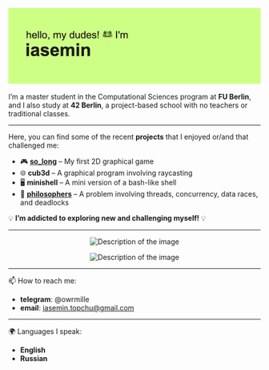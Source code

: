 ![](https://github.com/owrmille/owrmille/blob/main/header.png)

I’m a master student in the Computational Sciences program at **FU Berlin**, and I also study at **42 Berlin**, a project-based school with no teachers or traditional classes.  

---
Here, you can find some of the recent **projects** that I enjoyed or/and that challenged me:  

- 🎮 [**so_long**](https://github.com/owrmille/so-long) – My first 2D graphical game  
- 🌐 **cub3d** – A graphical program involving raycasting  
- 🖥 **minishell** – A mini version of a bash-like shell  
- 🧠 [**philosophers**](https://github.com/owrmille/philosophers) – A problem involving threads, concurrency, data races, and deadlocks  

💡 **I’m addicted to exploring new and challenging myself!** 💡  

---

<p align="center">
  <img src="https://streak-stats.demolab.com?user=owrmille&theme=microsoft" alt="Description of the image" />
</p>
<p align="center">
  <img src="https://github.com/owrmille/github-stats-transparent/blob/output/generated/overview.svg" alt="Description of the image" />
</p>


<!--
[![GitHub Streak](https://streak-stats.demolab.com?user=owrmille&theme=microsoft)](https://git.io/streak-stats)
![](https://github.com/owrmille/github-stats-transparent/blob/output/generated/overview.svg)
-->

---
📫 How to reach me: 
- **telegram**: @owrmille
- **email**: iasemin.topchu@gmail.com

--- 
🌍 Languages I speak: 
- **English**
- **Russian**
  
<!--
**owrmille/owrmille** is a ✨ _special_ ✨ repository because its `README.md` (this file) appears on your GitHub profile.

Here are some ideas to get you started:

- 🔭 I’m currently working on ...
- 🌱 I’m currently learning ...
- 👯 I’m looking to collaborate on ...
- 🤔 I’m looking for help with ...
- 💬 Ask me about ...
- 📫 How to reach me: ...
- 😄 Pronouns: ...
- ⚡ Fun fact: ...
-->
